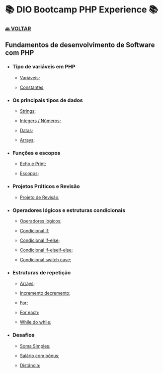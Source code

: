 # 📚 DIO Bootcamp PHP Experience 📚

### [🔙 **VOLTAR**](../../../../../)

## **Fundamentos de desenvolvimento de Software com PHP**

- ### **Tipo de variáveis em PHP**

  - [Variáveis](/PHP-Experience/Exercicios/modulo-1/fundamentos/variavel.php);

  - [Constantes](/PHP-Experience/Exercicios/modulo-1/fundamentos/constantes.php);

- ### **Os principais tipos de dados**

  - [Strings](/PHP-Experience/Exercicios/modulo-1/fundamentos/strings.php);

  - [Integers / Números](/PHP-Experience/modulo-1/fundamentos/Exercicios/numeros.php);

  - [Datas](/PHP-Experience/Exercicios/modulo-1/fundamentos/datas.php);

  - [Arrays](/PHP-Experience/Exercicios/modulo-1/fundamentos/arrays.php);

- ### **Funções e escopos**

  - [Echo e Print](/PHP-Experience/Exercicios/modulo-1/fundamentos/echoPrint.php);

  - [Escopos](/PHP-Experience/Exercicios/modulo-1/fundamentos/escopo.php);

- ### **Projetos Práticos e Revisão**

  - [Projeto de Revisão](/PHP-Experience/Exercicios/modulo-1/fundamentos/projeto/index.php);

- ### **Operadores lógicos e estruturas condicionais**

  - [Operadores lógicos](/PHP-Experience/Exercicios/modulo-1/estruturas-repeticao-condicional/operadores.php);

  - [Condicional if](/PHP-Experience/Exercicios/modulo-1/estruturas-repeticao-condicional/condicionalIf.php);

  - [Condicional if-else](/PHP-Experience/Exercicios/modulo-1/estruturas-repeticao-condicional/condicionalIfElse.php);

  - [Condicional if-elseif-else](/PHP-Experience/Exercicios/modulo-1/estruturas-repeticao-condicional/condicionalIfElse.php);

  - [Condicional switch case](/PHP-Experience/Exercicios/modulo-1/estruturas-repeticao-condicional/switch.php);

- ### **Estruturas de repetição**

  - [Arrays](/PHP-Experience/Exercicios/modulo-1/estruturas-repeticao-condicional/arrays.php);

  - [Incremento decremento](/PHP-Experience/Exercicios/modulo-1/estruturas-repeticao-condicional/incremento.php);

  - [For](/PHP-Experience/Exercicios/modulo-1/estruturas-repeticao-condicional/for.php);

  - [For each](/PHP-Experience/Exercicios/modulo-1/estruturas-repeticao-condicional/foreach.php);

  - [While do while](/PHP-Experience/Exercicios/modulo-1/estruturas-repeticao-condicional/whileAndDoWhile.php);

- ### **Desafios**

  - [Soma Simples](/PHP-Experience/Exercicios/modulo-1/desafios/SomaSimples.php);

  - [Salário com bônus](/PHP-Experience/Exercicios/modulo-1/desafios/SalarioComBonus.php);

  - [Distância](/PHP-Experience/Exercicios/modulo-1/desafios/Distancia.php);

&nbsp;
